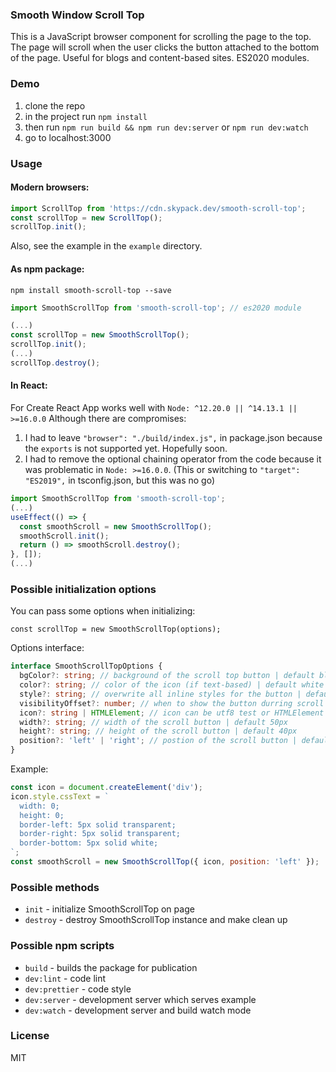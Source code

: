 ### Smooth Window Scroll Top

This is a JavaScript browser component for scrolling the page to the top. The page will scroll when the user clicks the button attached to the bottom of the page.
Useful for blogs and content-based sites.
ES2020 modules.

### Demo

1. clone the repo
2. in the project run `npm install`
2. then run `npm run build && npm run dev:server` or `npm run dev:watch`
3. go to localhost:3000

### Usage

#### Modern browsers:

```javascript
import ScrollTop from 'https://cdn.skypack.dev/smooth-scroll-top';
const scrollTop = new ScrollTop();
scrollTop.init();
```

Also, see the example in the `example` directory.

#### As npm package:

```
npm install smooth-scroll-top --save
```

```javascript
import SmoothScrollTop from 'smooth-scroll-top'; // es2020 module

(...)
const scrollTop = new SmoothScrollTop();
scrollTop.init();
(...)
scrollTop.destroy();
```

#### In React:

For Create React App works well with `Node: ^12.20.0 || ^14.13.1 || >=16.0.0`
Although there are compromises:

1. I had to leave `"browser": "./build/index.js",` in package.json because the `exports` is not supported yet. Hopefully soon.
2. I had to remove the optional chaining operator from the code because it was problematic in `Node: >=16.0.0`. (This or switching to `"target": "ES2019",` in tsconfig.json, but this was no go)

```javascript
import SmoothScrollTop from 'smooth-scroll-top';
(...)
useEffect(() => {
  const smoothScroll = new SmoothScrollTop();
  smoothScroll.init();
  return () => smoothScroll.destroy();
}, []);
(...)
```

### Possible initialization options

You can pass some options when initializing:

```
const scrollTop = new SmoothScrollTop(options);
```

Options interface:

```typescript
interface SmoothScrollTopOptions {
  bgColor?: string; // background of the scroll top button | default black
  color?: string; // color of the icon (if text-based) | default white
  style?: string; // overwrite all inline styles for the button | default undefined
  visibilityOffset?: number; // when to show the button durring scroll | default 200
  icon?: string | HTMLElement; // icon can be utf8 test or HTMLElement | default &#9650;
  width?: string; // width of the scroll button | default 50px
  height?: string; // height of the scroll button | default 40px
  position?: 'left' | 'right'; // postion of the scroll button | default right
}
```

Example: 

```javascript
const icon = document.createElement('div');
icon.style.cssText = `
  width: 0; 
  height: 0; 
  border-left: 5px solid transparent;
  border-right: 5px solid transparent;
  border-bottom: 5px solid white;
`;
const smoothScroll = new SmoothScrollTop({ icon, position: 'left' });

```

### Possible methods

- `init` - initialize SmoothScrollTop on page
- `destroy` - destroy SmoothScrollTop instance and make clean up

### Possible npm scripts

- `build` - builds the package for publication
- `dev:lint` - code lint
- `dev:prettier` - code style
- `dev:server` - development server which serves example
- `dev:watch` - development server and build watch mode

### License

MIT
